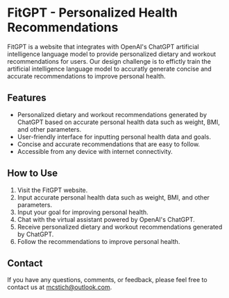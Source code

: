 # FitGPT - Personalized Health Recommendations

FitGPT is a website that integrates with OpenAI's ChatGPT artificial intelligence language model to provide personalized dietary and workout recommendations for users. Our design challenge is to effictly train the artificial intelligence language model to accuratly generate concise and accurate recommendations to improve personal health.

## Features

- Personalized dietary and workout recommendations generated by ChatGPT based on accurate personal health data such as weight, BMI, and other parameters.
- User-friendly interface for inputting personal health data and goals.
- Concise and accurate recommendations that are easy to follow.
- Accessible from any device with internet connectivity.

## How to Use

1. Visit the FitGPT website.
2. Input accurate personal health data such as weight, BMI, and other parameters.
3. Input your goal for improving personal health.
4. Chat with the virtual assistant powered by OpenAI's ChatGPT.
5. Receive personalized dietary and workout recommendations generated by ChatGPT.
6. Follow the recommendations to improve personal health.

## Contact

If you have any questions, comments, or feedback, please feel free to contact us at mcstich@outlook.com.

